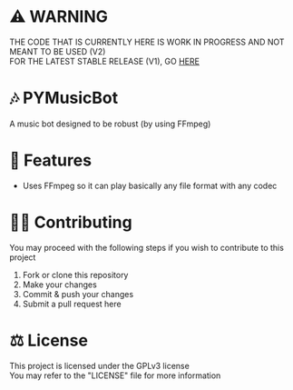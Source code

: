 # ⚠ WARNING
THE CODE THAT IS CURRENTLY HERE IS WORK IN PROGRESS AND NOT MEANT TO BE USED (V2)<br>
FOR THE LATEST STABLE RELEASE (V1), GO [HERE](https://github.com/vlOd2/PYMusicBot/tree/4809f5a46c82d11ff90c52651577802fd6725389)


# 🎶 PYMusicBot
A music bot designed to be robust (by using FFmpeg)

# 📌 Features
- Uses FFmpeg so it can play basically any file format with any codec

<!--# 🔧 How to setup
Check the wiki page [here](https://github.com/vlOd2/PYMusicBot/wiki/Setup) for a guide on setup
-->

# 👨‍💻 Contributing
You may proceed with the following steps if you wish to contribute to this project

1. Fork or clone this repository
2. Make your changes
3. Commit & push your changes
4. Submit a pull request here

# ⚖ License
This project is licensed under the GPLv3 license
<br>
You may refer to the "LICENSE" file for more information
